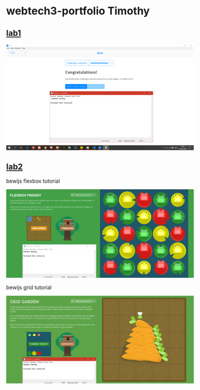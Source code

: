 # webtech3-portfolio Timothy

## [lab1](https://github.com/Taqqhub/2imd-webtech3-lab1.git)

![alt text][img]

## [lab2](https://github.com/tikoStudio/2imd-webtech3-portfolio/tree/master/lab2)

bewijs flexbox tutorial

![flexbox froggy][img1]

bewijs grid tutorial

![css grid garden][img2]


[img]: https://github.com/tikoStudio/2imd-webtech3-portfolio/blob/master/lab1-GIT/git-screenshot.PNG "screenshot img"

[img1]: https://github.com/tikoStudio/2imd-webtech3-portfolio/blob/master/lab2/flexbox-froggy.PNG "screenshot flexbox-froggy"

[img2]: https://github.com/tikoStudio/2imd-webtech3-portfolio/blob/master/lab2/css-grid.PNG "screenshot css-grid garden"

